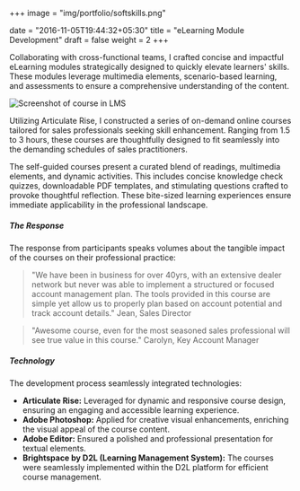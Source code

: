 +++
image = "img/portfolio/softskills.png"

date = "2016-11-05T19:44:32+05:30"
title = "eLearning Module Development"
draft = false
weight = 2
+++

Collaborating with cross-functional teams, I crafted concise and impactful eLearning modules strategically designed to quickly elevate learners' skills. These modules leverage multimedia elements, scenario-based learning, and assessments to ensure a comprehensive understanding of the content.

<!--more-->

![Screenshot of course in LMS][1]

Utilizing Articulate Rise, I constructed a series of on-demand online courses tailored for sales professionals seeking skill enhancement. Ranging from 1.5 to 3 hours, these courses are thoughtfully designed to fit seamlessly into the demanding schedules of sales practitioners.

The self-guided courses present a curated blend of readings, multimedia elements, and dynamic activities. This includes concise knowledge check quizzes, downloadable PDF templates, and stimulating questions crafted to provoke thoughtful reflection. These bite-sized learning experiences ensure immediate applicability in the professional landscape.


##### The Response

The response from participants speaks volumes about the tangible impact of the courses on their professional practice:

> "We have been in business for over 40yrs, with an extensive dealer network but never was able to implement a structured or focused account management plan. The tools provided in this course are simple yet allow us to properly plan based on account potential and track account details." Jean, Sales Director

> "Awesome course, even for the most seasoned sales professional will see true value in this course." Carolyn, Key Account Manager

##### Technology

The development process seamlessly integrated technologies:

- **Articulate Rise:** Leveraged for dynamic and responsive course design, ensuring an engaging and accessible learning experience.
- **Adobe Photoshop:** Applied for creative visual enhancements, enriching the visual appeal of the course content.
- **Adobe Editor:** Ensured a polished and professional presentation for textual elements.
- **Brightspace by D2L (Learning Management System):** The courses were seamlessly implemented within the D2L platform for efficient course management.

[1]: /personal/portfolio/img/softskills.png